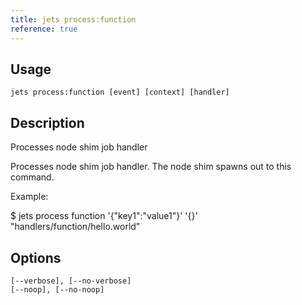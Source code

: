 ```yaml
---
title: jets process:function
reference: true
---
```


## Usage

    jets process:function [event] [context] [handler]

## Description

Processes node shim job handler

Processes node shim job handler. The node shim spawns out to this command.

Example:

$ jets process function '{"key1":"value1"}' '{}' "handlers/function/hello.world"

## Options

```
[--verbose], [--no-verbose]  
[--noop], [--no-noop]        
```

